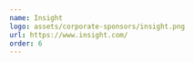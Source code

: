 ```yaml
---
name: Insight
logo: assets/corporate-sponsors/insight.png
url: https://www.insight.com/
order: 6
---
```

